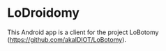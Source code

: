 LoDroidomy
==========

This Android app is a client for the project LoBotomy (https://github.com/akaIDIOT/LoBotomy).

